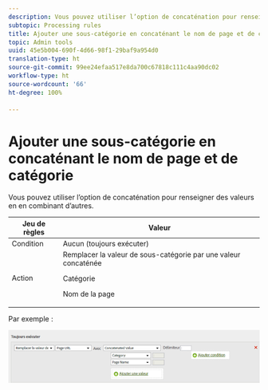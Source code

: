 ```yaml
---
description: Vous pouvez utiliser l’option de concaténation pour renseigner des valeurs en en combinant d’autres.
subtopic: Processing rules
title: Ajouter une sous-catégorie en concaténant le nom de page et de catégorie
topic: Admin tools
uuid: 45e5b004-690f-4d66-98f1-29baf9a954d0
translation-type: ht
source-git-commit: 99ee24efaa517e8da700c67818c111c4aa90dc02
workflow-type: ht
source-wordcount: '66'
ht-degree: 100%

---
```



# Ajouter une sous-catégorie en concaténant le nom de page et de catégorie

Vous pouvez utiliser l’option de concaténation pour renseigner des valeurs en en combinant d’autres.

<table id="table_FF761C2011CD456B9A466C054A54FC30"> 
 <thead> 
  <tr> 
   <th colname="col1" class="entry"> Jeu de règles </th> 
   <th colname="col2" class="entry"> Valeur </th> 
  </tr> 
 </thead>
 <tbody> 
  <tr> 
   <td colname="col1"> Condition </td> 
   <td colname="col2"> Aucun (toujours exécuter) </td> 
  </tr> 
  <tr> 
   <td colname="col1"> Action </td> 
   <td colname="col2">Remplacer la valeur de sous-catégorie par une valeur concaténée <p>Catégorie </p> <p>Nom de la page </p> </td> 
  </tr> 
 </tbody> 
</table>

Par exemple :

![](assets/add-subcategory-using-concat.png)

